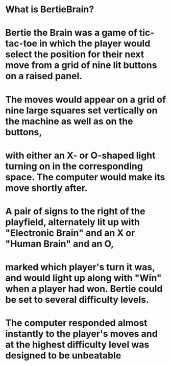 # What is BertieBrain?

# Bertie the Brain was a game of tic-tac-toe in which the player would select the position for their next move from a grid of nine lit buttons on a raised panel.
# The moves would appear on a grid of nine large squares set vertically on the machine as well as on the buttons, 
# with either an X- or O-shaped light turning on in the corresponding space. The computer would make its move shortly after. 
# A pair of signs to the right of the playfield, alternately lit up with "Electronic Brain" and an X or "Human Brain" and an O,
# marked which player's turn it was, and would light up along with "Win" when a player had won. Bertie could be set to several difficulty levels.
# The computer responded almost instantly to the player's moves and at the highest difficulty level was designed to be unbeatable
